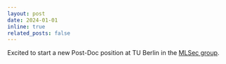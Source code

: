 ```yaml
---
layout: post
date: 2024-01-01
inline: true
related_posts: false
---
```


Excited to start a new Post-Doc position at TU Berlin in the [MLSec group](https://mlsec.org/).
